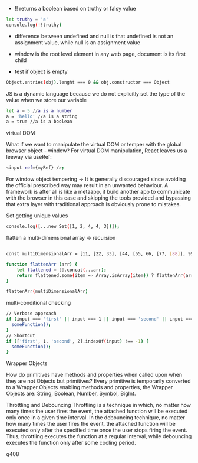 - !! returns a boolean based on truthy or falsy value
```sh
let truthy = 'a'
console.log(!!truthy)
```

- difference between undefined and null is that undefined is not an assignment value, while null is an assignment value

- window is the root level element in any web page, document is its first child

- test if object is empty
```sh
Object.entries(obj).lenght === 0 && obj.constructor === Object
```



JS is a dynamic language because we do not explicitly set the type of the value when we store our variable

```sh
let a = 5 //a is a number
a = 'hello' //a is a string
a = true //a is a boolean
```



virtual DOM

What if we want to manipulate the virtual DOM or temper with the global browser object - window?
For virtual DOM manipulation, React leaves us a leeway via useRef:
```sh
<input ref={myRef} />;
```

For window object tempering -> It is generally discouraged since avoiding the official prescribed way may result in an unwanted behaviour. A framework is after all is like a metaapp, it build another app to communicate with the browser in this case and skipping the tools provided and bypassing that extra layer with traditional approach is obviously prone to mistakes.



Set
getting unique values
```sh
console.log([...new Set([1, 2, 4, 4, 3])]);
```




flatten a multi-dimensional array -> recursion

```sh

const multiDimensionalArr = [11, [22, 33], [44, [55, 66, [77, [88]], 99]]];

function flattenArr (arr) {
    let flattened = [].concat(...arr);
    return flattened.some(item => Array.isArray(item)) ? flattenArr(arr) : flattened;
}

flattenArr(multiDimensionalArr)
```




multi-conditional checking

```sh
// Verbose approach
if (input === 'first' || input === 1 || input === 'second' || input === 2) {
  someFunction();
}
// Shortcut
if (['first', 1, 'second', 2].indexOf(input) !== -1) {
  someFunction();
}
```


Wrapper Objects

How do primitives have methods and properties when called upon when they are not Objects but primitives?
Every primitive is temporarily converted to a Wrapper Objects enabling methods and properties, the Wrapper Objects are: String, Boolean, Number, Symbol, BigInt.


Throttling and Debouncing
Throttling is a technique in which, no matter how many times the user fires the event, the attached function will be executed only once in a given time interval. In the debouncing technique, no matter how many times the user fires the event, the attached function will be executed only after the specified time once the user stops firing the event. Thus, throttling executes the function at a regular interval, while debouncing executes the function only after some cooling period.




q408